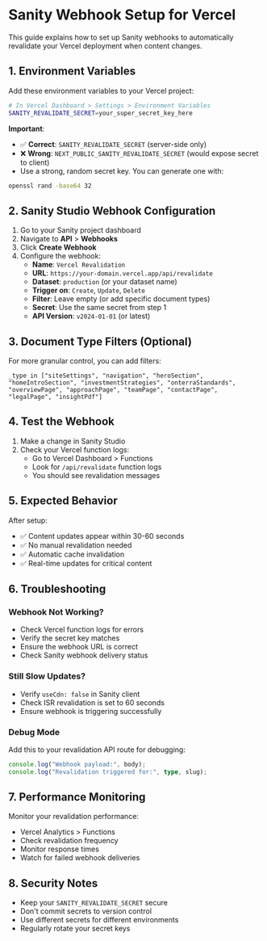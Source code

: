 # Sanity Webhook Setup for Vercel

This guide explains how to set up Sanity webhooks to automatically revalidate your Vercel deployment when content changes.

## 1. Environment Variables

Add these environment variables to your Vercel project:

```bash
# In Vercel Dashboard > Settings > Environment Variables
SANITY_REVALIDATE_SECRET=your_super_secret_key_here
```

**Important**: 
- ✅ **Correct**: `SANITY_REVALIDATE_SECRET` (server-side only)
- ❌ **Wrong**: `NEXT_PUBLIC_SANITY_REVALIDATE_SECRET` (would expose secret to client)
- Use a strong, random secret key. You can generate one with:

```bash
openssl rand -base64 32
```

## 2. Sanity Studio Webhook Configuration

1. Go to your Sanity project dashboard
2. Navigate to **API** > **Webhooks**
3. Click **Create Webhook**
4. Configure the webhook:
   - **Name**: `Vercel Revalidation`
   - **URL**: `https://your-domain.vercel.app/api/revalidate`
   - **Dataset**: `production` (or your dataset name)
   - **Trigger on**: `Create`, `Update`, `Delete`
   - **Filter**: Leave empty (or add specific document types)
   - **Secret**: Use the same secret from step 1
   - **API Version**: `v2024-01-01` (or latest)

## 3. Document Type Filters (Optional)

For more granular control, you can add filters:

```groq
_type in ["siteSettings", "navigation", "heroSection", "homeIntroSection", "investmentStrategies", "onterraStandards", "overviewPage", "approachPage", "teamPage", "contactPage", "legalPage", "insightPdf"]
```

## 4. Test the Webhook

1. Make a change in Sanity Studio
2. Check your Vercel function logs:
   - Go to Vercel Dashboard > Functions
   - Look for `/api/revalidate` function logs
   - You should see revalidation messages

## 5. Expected Behavior

After setup:

- ✅ Content updates appear within 30-60 seconds
- ✅ No manual revalidation needed
- ✅ Automatic cache invalidation
- ✅ Real-time updates for critical content

## 6. Troubleshooting

### Webhook Not Working?

- Check Vercel function logs for errors
- Verify the secret key matches
- Ensure the webhook URL is correct
- Check Sanity webhook delivery status

### Still Slow Updates?

- Verify `useCdn: false` in Sanity client
- Check ISR revalidation is set to 60 seconds
- Ensure webhook is triggering successfully

### Debug Mode

Add this to your revalidation API route for debugging:

```typescript
console.log("Webhook payload:", body);
console.log("Revalidation triggered for:", type, slug);
```

## 7. Performance Monitoring

Monitor your revalidation performance:

- Vercel Analytics > Functions
- Check revalidation frequency
- Monitor response times
- Watch for failed webhook deliveries

## 8. Security Notes

- Keep your `SANITY_REVALIDATE_SECRET` secure
- Don't commit secrets to version control
- Use different secrets for different environments
- Regularly rotate your secret keys
